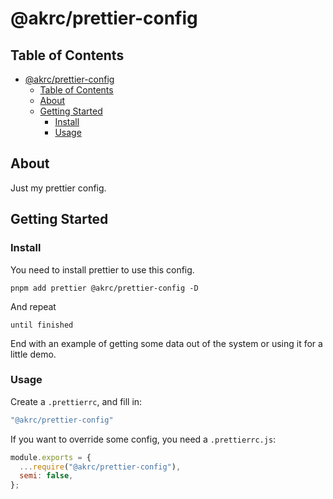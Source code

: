 # @akrc/prettier-config

## Table of Contents

- [@akrc/prettier-config](#akrcprettier-config)
  - [Table of Contents](#table-of-contents)
  - [About ](#about-)
  - [Getting Started ](#getting-started-)
    - [Install](#install)
    - [Usage ](#usage-)

## About <a name = "about"></a>

Just my prettier config.

## Getting Started <a name = "getting_started"></a>

### Install

You need to install prettier to use this config.

```shell
pnpm add prettier @akrc/prettier-config -D
```

And repeat

```
until finished
```

End with an example of getting some data out of the system or using it for a little demo.

### Usage <a name = "usage"></a>

Create a `.prettierrc`, and fill in:

```js
"@akrc/prettier-config"
```

If you want to override some config, you need a `.prettierrc.js`:

```js
module.exports = {
  ...require("@akrc/prettier-config"),
  semi: false,
};
```
